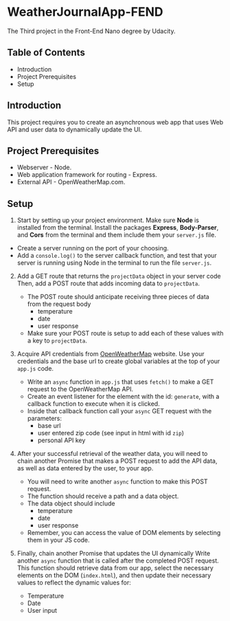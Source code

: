 # WeatherJournalApp-FEND
The Third project in the Front-End Nano degree by Udacity. 

## Table of Contents

* Introduction
* Project Prerequisites
* Setup

## Introduction

This project requires you to create an asynchronous web app that uses Web API and user data to dynamically update the UI.

## Project Prerequisites

* Webserver - Node.
* Web application framework for routing - Express.
* External API - OpenWeatherMap.com.

## Setup

1. Start by setting up your project environment. Make sure **Node** is installed from the terminal. Install the packages **Express**, **Body-Parser**, and **Cors** from the terminal and them include them your `server.js` file.
 - Create a server running on the port of your choosing.
 - Add a `console.log()` to the server callback function, and test that your server is running using Node in the terminal to run the file `server.js`.

2. Add a GET route that returns the `projectData` object in your server code Then, add a POST route that adds incoming data to `projectData`.
   * The POST route should anticipate receiving three pieces of data from the request body
     * temperature
     * date
     * user response
   * Make sure your POST route is setup to add each of these values with a key to `projectData`.

3. Acquire API credentials from [OpenWeatherMap](https://openweathermap.org/) website. Use your credentials and the base url to create global variables at the top of your `app.js` code.
   * Write an `async` function in `app.js` that uses `fetch()` to make a GET request to the OpenWeatherMap API.
   * Create an event listener for the element with the id: `generate`, with a callback function to execute when it is clicked.
   * Inside that callback function call your `async` GET request with the parameters:
     * base url
     * user entered zip code (see input in html with id `zip`)
     * personal API key

4. After your successful retrieval of the weather data, you will need to chain another Promise that makes a POST request to add the API data, as well as data entered by the user, to your app.

   * You will need to write another `async` function to make this POST request.
   * The function should receive a path and a data object.
   * The data object should include
     * temperature
     * date
     * user response
   * Remember, you can access the value of DOM elements by selecting them in your JS code.

5. Finally, chain another Promise that updates the UI dynamically Write another `async` function that is called after the completed POST request. This function should retrieve data from our app, select the necessary elements on the DOM (`index.html`), and then update their necessary values to reflect the dynamic values for:
   * Temperature
   * Date
   * User input
